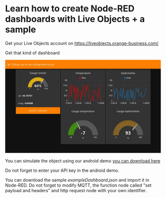 # Learn how to create Node-RED dashboards with Live Objects + a sample

Get your Live Objects account on https://liveobjects.orange-business.com/

Get that kind of dashboard 

![](img/dashboard.jpg)

You can simulate the object using our android demo <a href="https://play.google.com/store/apps/details?id=com.orange.lo.assetdemo">you can download here </a>

Do not forget to enter your API key in the android demo.

You can download the sample _exampleDashboard.json_ and import it in Node-RED. Do not forget to modify MQTT, the function node called "set payload and headers" and http request node with your own identifier.
